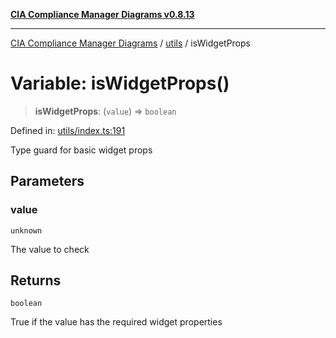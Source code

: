 [**CIA Compliance Manager Diagrams v0.8.13**](../../README.md)

***

[CIA Compliance Manager Diagrams](../../modules.md) / [utils](../README.md) / isWidgetProps

# Variable: isWidgetProps()

> **isWidgetProps**: (`value`) => `boolean`

Defined in: [utils/index.ts:191](https://github.com/Hack23/cia-compliance-manager/blob/2f6ce8651c6fa9a0d9c8860576f0ee67ef038efd/src/utils/index.ts#L191)

Type guard for basic widget props

## Parameters

### value

`unknown`

The value to check

## Returns

`boolean`

True if the value has the required widget properties
